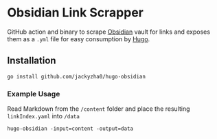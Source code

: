 # Obsidian Link Scrapper
GitHub action and binary to scrape [Obsidian](http://obsidian.md/) vault for links and exposes them as a `.yml` file for easy consumption by [Hugo](https://gohugo.io/).

## Installation
`go install github.com/jackyzha0/hugo-obsidian`

### Example Usage
Read Markdown from the `/content` folder and place the resulting `linkIndex.yaml` into `/data`

```shell
hugo-obsidian -input=content -output=data
```
